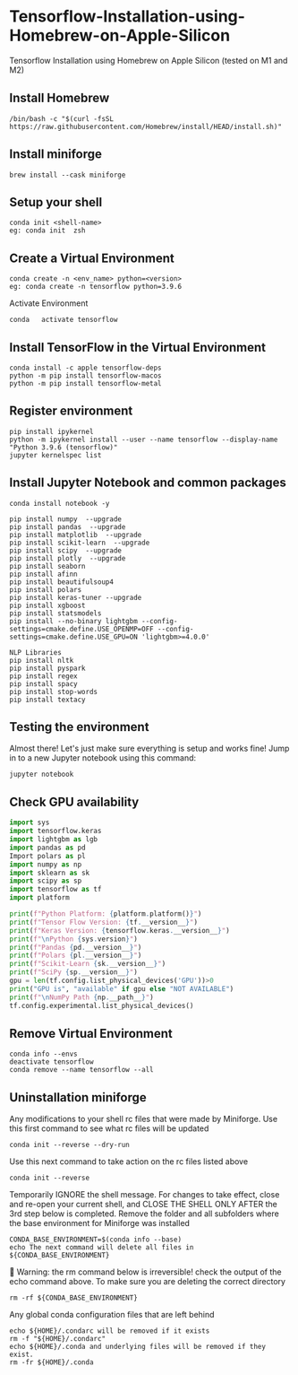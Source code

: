 # Tensorflow-Installation-using-Homebrew-on-Apple-Silicon
Tensorflow Installation using Homebrew on Apple Silicon (tested on M1 and M2)

## Install Homebrew

```
/bin/bash -c "$(curl -fsSL https://raw.githubusercontent.com/Homebrew/install/HEAD/install.sh)"
```

## Install miniforge
```
brew install --cask miniforge
```

## Setup your shell
```
conda init <shell-name>
eg: conda init  zsh
```

## Create a Virtual Environment 
```
conda create -n <env_name> python=<version>
eg: conda create -n tensorflow python=3.9.6
```
Activate Environment
```
conda	activate tensorflow
```

## Install TensorFlow in the Virtual Environment 

```
conda install -c apple tensorflow-deps
python -m pip install tensorflow-macos
python -m pip install tensorflow-metal
```

## Register environment 
```
pip install ipykernel
python -m ipykernel install --user --name tensorflow --display-name "Python 3.9.6 (tensorflow)"
jupyter kernelspec list
```

## Install Jupyter Notebook and common packages 

```
conda install notebook -y

pip install numpy  --upgrade
pip install pandas  --upgrade
pip install matplotlib  --upgrade
pip install scikit-learn  --upgrade
pip install scipy  --upgrade
pip install plotly  --upgrade
pip install seaborn
pip install afinn
pip install beautifulsoup4
pip install polars
pip install keras-tuner --upgrade
pip install xgboost
pip install statsmodels
pip install --no-binary lightgbm --config-settings=cmake.define.USE_OPENMP=OFF --config-settings=cmake.define.USE_GPU=ON 'lightgbm>=4.0.0'

NLP Libraries 
pip install nltk
pip install pyspark
pip install regex
pip install spacy
pip install stop-words 
pip install textacy
```

## Testing the environment

Almost there! Let's just make sure everything is setup and works fine! Jump in to a new Jupyter notebook using this command:

```
jupyter notebook
```

## Check GPU availability

``` python
import sys
import tensorflow.keras
import lightgbm as lgb
import pandas as pd
Import polars as pl
import numpy as np
import sklearn as sk
import scipy as sp
import tensorflow as tf
import platform

print(f"Python Platform: {platform.platform()}")
print(f"Tensor Flow Version: {tf.__version__}")
print(f"Keras Version: {tensorflow.keras.__version__}")
print(f"\nPython {sys.version}")
print(f"Pandas {pd.__version__}")
print(f"Polars {pl.__version__}")
print(f"Scikit-Learn {sk.__version__}")
print(f"SciPy {sp.__version__}")
gpu = len(tf.config.list_physical_devices('GPU'))>0
print("GPU is", "available" if gpu else "NOT AVAILABLE")
print(f"\nNumPy Path {np.__path__}")
tf.config.experimental.list_physical_devices()
```

## Remove Virtual Environment
```
conda info --envs
deactivate tensorflow
conda remove --name tensorflow --all
```

## Uninstallation miniforge

Any modifications to your shell rc files that were made by Miniforge. Use this first command to see what rc files will be updated
```
conda init --reverse --dry-run
```

Use this next command to take action on the rc files listed above
```
conda init --reverse
```

Temporarily IGNORE the shell message. For changes to take effect, close and re-open your current shell, and CLOSE THE SHELL ONLY AFTER the 3rd step below is completed. Remove the folder and all subfolders where the base environment for Miniforge was installed
```
CONDA_BASE_ENVIRONMENT=$(conda info --base)
echo The next command will delete all files in ${CONDA_BASE_ENVIRONMENT}
```

🚨 Warning: the rm command below is irreversible! check the output of the echo command above. To make sure you are deleting the correct directory
```
rm -rf ${CONDA_BASE_ENVIRONMENT}
```

Any global conda configuration files that are left behind
```
echo ${HOME}/.condarc will be removed if it exists
rm -f "${HOME}/.condarc"
echo ${HOME}/.conda and underlying files will be removed if they exist.
rm -fr ${HOME}/.conda
```

